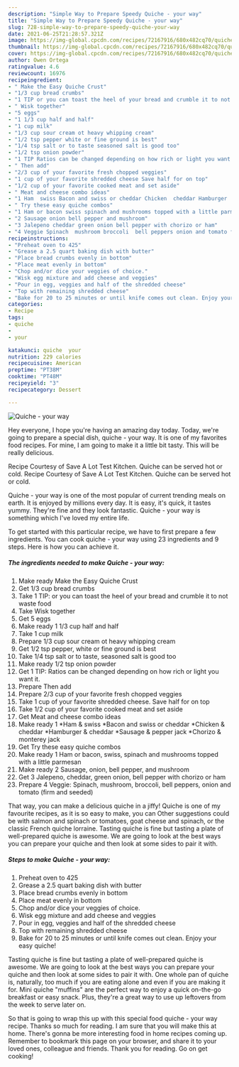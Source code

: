 ```yaml
---
description: "Simple Way to Prepare Speedy Quiche - your way"
title: "Simple Way to Prepare Speedy Quiche - your way"
slug: 728-simple-way-to-prepare-speedy-quiche-your-way
date: 2021-06-25T21:28:57.321Z
image: https://img-global.cpcdn.com/recipes/72167916/680x482cq70/quiche-your-way-recipe-main-photo.jpg
thumbnail: https://img-global.cpcdn.com/recipes/72167916/680x482cq70/quiche-your-way-recipe-main-photo.jpg
cover: https://img-global.cpcdn.com/recipes/72167916/680x482cq70/quiche-your-way-recipe-main-photo.jpg
author: Owen Ortega
ratingvalue: 4.6
reviewcount: 16976
recipeingredient:
- " Make the Easy Quiche Crust"
- "1/3 cup bread crumbs"
- "1 TIP or you can toast the heel of your bread and crumble it to not waste food"
- " Wisk together"
- "5 eggs"
- "1 1/3 cup half and half"
- "1 cup milk"
- "1/3 cup sour cream ot heavy whipping cream"
- "1/2 tsp pepper white or fine ground is best"
- "1/4 tsp salt or to taste seasoned salt is good too"
- "1/2 tsp onion powder"
- "1 TIP Ratios can be changed depending on how rich or light you want it"
- " Then add"
- "2/3 cup of your favorite fresh chopped veggies"
- "1 cup of your favorite shredded cheese Save half for on top"
- "1/2 cup of your favorite cooked meat and set aside"
- " Meat and cheese combo ideas"
- "1 Ham  swiss Bacon and swiss or cheddar Chicken  cheddar Hamburger  cheddar Sausage  pepper jack Chorizo  monterey jack"
- " Try these easy quiche combos"
- "1 Ham or bacon swiss spinach and mushrooms topped with a little parmesan"
- "2 Sausage onion bell pepper and mushroom"
- "3 Jalepeno cheddar green onion bell pepper with chorizo or ham"
- "4 Veggie Spinach  mushroom broccoli  bell peppers onion and tomato firm and seeded"
recipeinstructions:
- "Preheat oven to 425"
- "Grease a 2.5 quart baking dish with butter"
- "Place bread crumbs evenly in bottom"
- "Place meat evenly in bottom"
- "Chop and/or dice your veggies of choice."
- "Wisk egg mixture and add cheese and veggies"
- "Pour in egg, veggies and half of the shredded cheese"
- "Top with remaining shredded cheese"
- "Bake for 20 to 25 minutes or until knife comes out clean. Enjoy your easy quiche!"
categories:
- Recipe
tags:
- quiche
- 
- your

katakunci: quiche  your 
nutrition: 229 calories
recipecuisine: American
preptime: "PT38M"
cooktime: "PT48M"
recipeyield: "3"
recipecategory: Dessert

---
```



![Quiche - your way](https://img-global.cpcdn.com/recipes/72167916/680x482cq70/quiche-your-way-recipe-main-photo.jpg)

Hey everyone, I hope you're having an amazing day today. Today, we're going to prepare a special dish, quiche - your way. It is one of my favorites food recipes. For mine, I am going to make it a little bit tasty. This will be really delicious.

Recipe Courtesy of Save A Lot Test Kitchen. Quiche can be served hot or cold. Recipe Courtesy of Save A Lot Test Kitchen. Quiche can be served hot or cold.

Quiche - your way is one of the most popular of current trending meals on earth. It is enjoyed by millions every day. It is easy, it's quick, it tastes yummy. They're fine and they look fantastic. Quiche - your way is something which I've loved my entire life.


To get started with this particular recipe, we have to first prepare a few ingredients. You can cook quiche - your way using 23 ingredients and 9 steps. Here is how you can achieve it.

<!--inarticleads1-->

##### The ingredients needed to make Quiche - your way:

1. Make ready  Make the Easy Quiche Crust
1. Get 1/3 cup bread crumbs
1. Take 1 TIP: or you can toast the heel of your bread and crumble it to not waste food
1. Take  Wisk together
1. Get 5 eggs
1. Make ready 1 1/3 cup half and half
1. Take 1 cup milk
1. Prepare 1/3 cup sour cream ot heavy whipping cream
1. Get 1/2 tsp pepper, white or fine ground is best
1. Take 1/4 tsp salt or to taste, seasoned salt is good too
1. Make ready 1/2 tsp onion powder
1. Get 1 TIP: Ratios can be changed depending on how rich or light you want it.
1. Prepare  Then add
1. Prepare 2/3 cup of your favorite fresh chopped veggies
1. Take 1 cup of your favorite shredded cheese. Save half for on top
1. Take 1/2 cup of your favorite cooked meat and set aside
1. Get  Meat and cheese combo ideas
1. Make ready 1 *Ham &amp; swiss *Bacon and swiss or cheddar *Chicken &amp; cheddar *Hamburger &amp; cheddar *Sausage &amp; pepper jack *Chorizo &amp; monterey jack
1. Get  Try these easy quiche combos
1. Make ready 1 Ham or bacon, swiss, spinach and mushrooms topped with a little parmesan
1. Make ready 2 Sausage, onion, bell pepper, and mushroom
1. Get 3 Jalepeno, cheddar, green onion, bell pepper with chorizo or ham
1. Prepare 4 Veggie: Spinach,  mushroom, broccoli,  bell peppers, onion and tomato (firm and seeded)


That way, you can make a delicious quiche in a jiffy! Quiche is one of my favourite recipes, as it is so easy to make, you can Other suggestions could be with salmon and spinach or tomatoes, goat cheese and spinach, or the classic French quiche lorraine. Tasting quiche is fine but tasting a plate of well-prepared quiche is awesome. We are going to look at the best ways you can prepare your quiche and then look at some sides to pair it with. 

<!--inarticleads2-->

##### Steps to make Quiche - your way:

1. Preheat oven to 425
1. Grease a 2.5 quart baking dish with butter
1. Place bread crumbs evenly in bottom
1. Place meat evenly in bottom
1. Chop and/or dice your veggies of choice.
1. Wisk egg mixture and add cheese and veggies
1. Pour in egg, veggies and half of the shredded cheese
1. Top with remaining shredded cheese
1. Bake for 20 to 25 minutes or until knife comes out clean. Enjoy your easy quiche!


Tasting quiche is fine but tasting a plate of well-prepared quiche is awesome. We are going to look at the best ways you can prepare your quiche and then look at some sides to pair it with. One whole pan of quiche is, naturally, too much if you are eating alone and even if you are making it for. Mini quiche &#34;muffins&#34; are the perfect way to enjoy a quick on-the-go breakfast or easy snack. Plus, they&#39;re a great way to use up leftovers from the week to serve later on. 

So that is going to wrap this up with this special food quiche - your way recipe. Thanks so much for reading. I am sure that you will make this at home. There's gonna be more interesting food in home recipes coming up. Remember to bookmark this page on your browser, and share it to your loved ones, colleague and friends. Thank you for reading. Go on get cooking!
